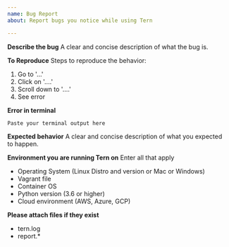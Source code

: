 ```yaml
---
name: Bug Report
about: Report bugs you notice while using Tern

---
```


**Describe the bug**
A clear and concise description of what the bug is.

**To Reproduce**
Steps to reproduce the behavior:
1. Go to '...'
2. Click on '....'
3. Scroll down to '....'
4. See error

**Error in terminal**
```
Paste your terminal output here
```

**Expected behavior**
A clear and concise description of what you expected to happen.

**Environment you are running Tern on**
Enter all that apply
- Operating System (Linux Distro and version or Mac or Windows)
- Vagrant file
- Container OS
- Python version (3.6 or higher)
- Cloud environment (AWS, Azure, GCP)

**Please attach files if they exist**
- tern.log
- report.*
